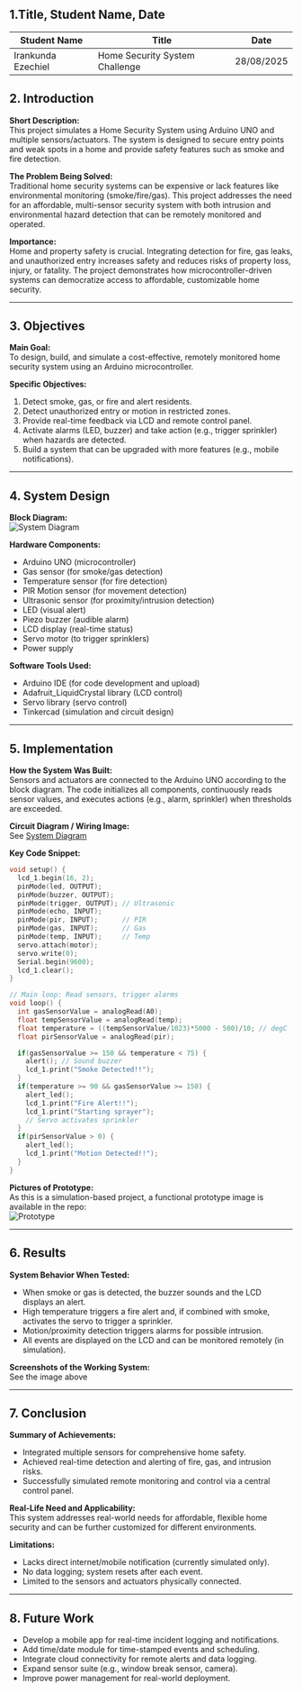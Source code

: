 ## 1.Title, Student Name, Date

| Student Name | Title | Date |
| --- | --- | --- |
| Irankunda Ezechiel | Home Security System Challenge | 28/08/2025 |

## 2. Introduction

**Short Description:**  
This project simulates a Home Security System using Arduino UNO and multiple sensors/actuators. The system is designed to secure entry points and weak spots in a home and provide safety features such as smoke and fire detection.

**The Problem Being Solved:**  
Traditional home security systems can be expensive or lack features like environmental monitoring (smoke/fire/gas). This project addresses the need for an affordable, multi-sensor security system with both intrusion and environmental hazard detection that can be remotely monitored and operated.

**Importance:**  
Home and property safety is crucial. Integrating detection for fire, gas leaks, and unauthorized entry increases safety and reduces risks of property loss, injury, or fatality. The project demonstrates how microcontroller-driven systems can democratize access to affordable, customizable home security.

---

## 3. Objectives

**Main Goal:**  
To design, build, and simulate a cost-effective, remotely monitored home security system using an Arduino microcontroller.

**Specific Objectives:**
1. Detect smoke, gas, or fire and alert residents.
2. Detect unauthorized entry or motion in restricted zones.
3. Provide real-time feedback via LCD and remote control panel.
4. Activate alarms (LED, buzzer) and take action (e.g., trigger sprinkler) when hazards are detected.
5. Build a system that can be upgraded with more features (e.g., mobile notifications).

---

## 4. System Design

**Block Diagram:**  
![System Diagram]()

**Hardware Components:**
- Arduino UNO (microcontroller)
- Gas sensor (for smoke/gas detection)
- Temperature sensor (for fire detection)
- PIR Motion sensor (for movement detection)
- Ultrasonic sensor (for proximity/intrusion detection)
- LED (visual alert)
- Piezo buzzer (audible alarm)
- LCD display (real-time status)
- Servo motor (to trigger sprinklers)
- Power supply

**Software Tools Used:**
- Arduino IDE (for code development and upload)
- Adafruit_LiquidCrystal library (LCD control)
- Servo library (servo control)
- Tinkercad (simulation and circuit design)

---

## 5. Implementation

**How the System Was Built:**  
Sensors and actuators are connected to the Arduino UNO according to the block diagram. The code initializes all components, continuously reads sensor values, and executes actions (e.g., alarm, sprinkler) when thresholds are exceeded.

**Circuit Diagram / Wiring Image:**  
See [System Diagram]()

**Key Code Snippet:**
```cpp
void setup() {  
  lcd_1.begin(16, 2);
  pinMode(led, OUTPUT);
  pinMode(buzzer, OUTPUT);
  pinMode(trigger, OUTPUT); // Ultrasonic
  pinMode(echo, INPUT);
  pinMode(pir, INPUT);      // PIR
  pinMode(gas, INPUT);      // Gas
  pinMode(temp, INPUT);     // Temp
  servo.attach(motor);
  servo.write(0);
  Serial.begin(9600);
  lcd_1.clear();
}

// Main loop: Read sensors, trigger alarms
void loop() {
  int gasSensorValue = analogRead(A0); 
  float tempSensorValue = analogRead(temp);
  float temperature = ((tempSensorValue/1023)*5000 - 500)/10; // degC
  float pirSensorValue = analogRead(pir);

  if(gasSensorValue >= 150 && temperature < 75) {
    alert(); // Sound buzzer
    lcd_1.print("Smoke Detected!!");
  }
  if(temperature >= 90 && gasSensorValue >= 150) {
    alert_led();
    lcd_1.print("Fire Alert!!");
    lcd_1.print("Starting sprayer");
    // Servo activates sprinkler
  }
  if(pirSensorValue > 0) {
    alert_led();
    lcd_1.print("Motion Detected!!");
  }
}
```

**Pictures of Prototype:**  
As this is a simulation-based project, a functional prototype image is available in the repo:  
![Prototype]()

---

## 6. Results

**System Behavior When Tested:**  
- When smoke or gas is detected, the buzzer sounds and the LCD displays an alert.
- High temperature triggers a fire alert and, if combined with smoke, activates the servo to trigger a sprinkler.
- Motion/proximity detection triggers alarms for possible intrusion.
- All events are displayed on the LCD and can be monitored remotely (in simulation).

**Screenshots of the Working System:**  
See the image above

---

## 7. Conclusion

**Summary of Achievements:**  
- Integrated multiple sensors for comprehensive home safety.
- Achieved real-time detection and alerting of fire, gas, and intrusion risks.
- Successfully simulated remote monitoring and control via a central control panel.

**Real-Life Need and Applicability:**  
This system addresses real-world needs for affordable, flexible home security and can be further customized for different environments.

**Limitations:**  
- Lacks direct internet/mobile notification (currently simulated only).
- No data logging; system resets after each event.
- Limited to the sensors and actuators physically connected.

---

## 8. Future Work

- Develop a mobile app for real-time incident logging and notifications.
- Add time/date module for time-stamped events and scheduling.
- Integrate cloud connectivity for remote alerts and data logging.
- Expand sensor suite (e.g., window break sensor, camera).
- Improve power management for real-world deployment.